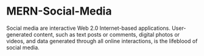 # MERN-Social-Media
Social media are interactive Web 2.0 Internet-based applications. User-generated content, such as text posts or comments, digital photos or videos, and data generated through all online interactions, is the lifeblood of social media.
